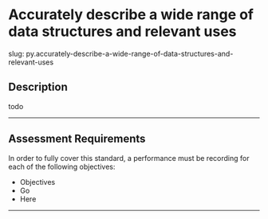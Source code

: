 
# Accurately describe a wide range of data structures and relevant uses

slug: py.accurately-describe-a-wide-range-of-data-structures-and-relevant-uses

## Description
todo

---
## Assessment Requirements
In order to fully cover this standard, a performance must be recording for each of the following objectives:

- Objectives
- Go
- Here


---
